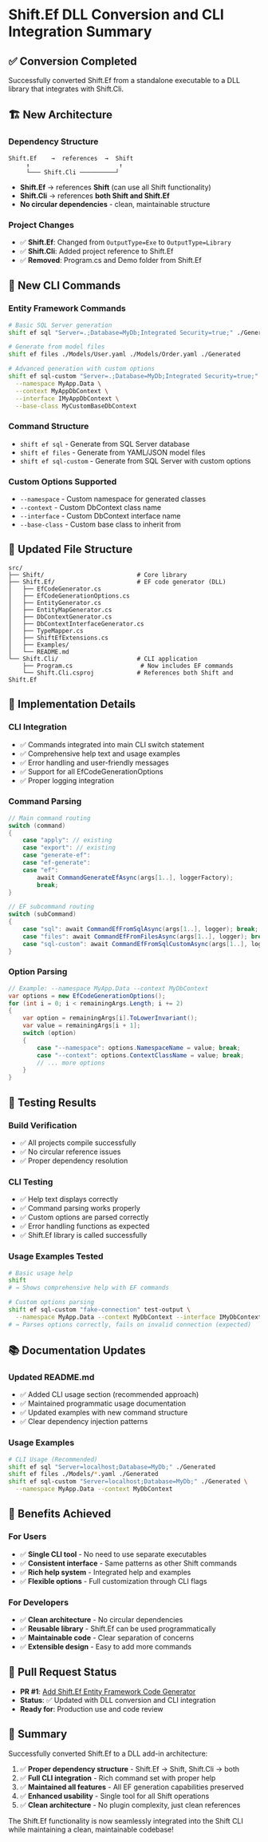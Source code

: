 # Shift.Ef DLL Conversion and CLI Integration Summary

## ✅ **Conversion Completed**

Successfully converted Shift.Ef from a standalone executable to a DLL library that integrates with Shift.Cli.

## 🏗️ **New Architecture**

### **Dependency Structure**
```
Shift.Ef    →  references  →  Shift
     ↑                         ↑
     └─── Shift.Cli ──────────┘
```

- **Shift.Ef** → references **Shift** (can use all Shift functionality)
- **Shift.Cli** → references **both Shift and Shift.Ef**
- **No circular dependencies** - clean, maintainable structure

### **Project Changes**
- ✅ **Shift.Ef**: Changed from `OutputType=Exe` to `OutputType=Library`
- ✅ **Shift.Cli**: Added project reference to Shift.Ef
- ✅ **Removed**: Program.cs and Demo folder from Shift.Ef

## 🚀 **New CLI Commands**

### **Entity Framework Commands**
```bash
# Basic SQL Server generation
shift ef sql "Server=.;Database=MyDb;Integrated Security=true;" ./Generated

# Generate from model files  
shift ef files ./Models/User.yaml ./Models/Order.yaml ./Generated

# Advanced generation with custom options
shift ef sql-custom "Server=.;Database=MyDb;Integrated Security=true;" ./Generated \
  --namespace MyApp.Data \
  --context MyAppDbContext \
  --interface IMyAppDbContext \
  --base-class MyCustomBaseDbContext
```

### **Command Structure**
- `shift ef sql` - Generate from SQL Server database
- `shift ef files` - Generate from YAML/JSON model files
- `shift ef sql-custom` - Generate from SQL Server with custom options

### **Custom Options Supported**
- `--namespace` - Custom namespace for generated classes
- `--context` - Custom DbContext class name
- `--interface` - Custom DbContext interface name  
- `--base-class` - Custom base class to inherit from

## 📁 **Updated File Structure**

```
src/
├── Shift/                          # Core library
├── Shift.Ef/                       # EF code generator (DLL)
│   ├── EfCodeGenerator.cs
│   ├── EfCodeGenerationOptions.cs
│   ├── EntityGenerator.cs
│   ├── EntityMapGenerator.cs
│   ├── DbContextGenerator.cs
│   ├── DbContextInterfaceGenerator.cs
│   ├── TypeMapper.cs
│   ├── ShiftEfExtensions.cs
│   ├── Examples/
│   └── README.md
└── Shift.Cli/                      # CLI application
    ├── Program.cs                   # Now includes EF commands
    └── Shift.Cli.csproj            # References both Shift and Shift.Ef
```

## 🔧 **Implementation Details**

### **CLI Integration**
- ✅ Commands integrated into main CLI switch statement
- ✅ Comprehensive help text and usage examples
- ✅ Error handling and user-friendly messages
- ✅ Support for all EfCodeGenerationOptions
- ✅ Proper logging integration

### **Command Parsing**
```csharp
// Main command routing
switch (command)
{
    case "apply": // existing
    case "export": // existing
    case "generate-ef":
    case "ef-generate":
    case "ef":
        await CommandGenerateEfAsync(args[1..], loggerFactory);
        break;
}

// EF subcommand routing
switch (subCommand)
{
    case "sql": await CommandEfFromSqlAsync(args[1..], logger); break;
    case "files": await CommandEfFromFilesAsync(args[1..], logger); break;
    case "sql-custom": await CommandEfFromSqlCustomAsync(args[1..], logger); break;
}
```

### **Option Parsing**
```csharp
// Example: --namespace MyApp.Data --context MyDbContext
var options = new EfCodeGenerationOptions();
for (int i = 0; i < remainingArgs.Length; i += 2)
{
    var option = remainingArgs[i].ToLowerInvariant();
    var value = remainingArgs[i + 1];
    switch (option)
    {
        case "--namespace": options.NamespaceName = value; break;
        case "--context": options.ContextClassName = value; break;
        // ... more options
    }
}
```

## 🧪 **Testing Results**

### **Build Verification**
- ✅ All projects compile successfully
- ✅ No circular reference issues
- ✅ Proper dependency resolution

### **CLI Testing**
- ✅ Help text displays correctly
- ✅ Command parsing works properly
- ✅ Custom options are parsed correctly
- ✅ Error handling functions as expected
- ✅ Shift.Ef library is called successfully

### **Usage Examples Tested**
```bash
# Basic usage help
shift
# → Shows comprehensive help with EF commands

# Custom options parsing
shift ef sql-custom "fake-connection" test-output \
  --namespace MyApp.Data --context MyDbContext --interface IMyDbContext
# → Parses options correctly, fails on invalid connection (expected)
```

## 📚 **Documentation Updates**

### **Updated README.md**
- ✅ Added CLI usage section (recommended approach)
- ✅ Maintained programmatic usage documentation
- ✅ Updated examples with new command structure
- ✅ Clear dependency injection patterns

### **Usage Examples**
```bash
# CLI Usage (Recommended)
shift ef sql "Server=localhost;Database=MyDb;" ./Generated
shift ef files ./Models/*.yaml ./Generated
shift ef sql-custom "Server=localhost;Database=MyDb;" ./Generated \
  --namespace MyApp.Data --context MyDbContext
```

## 🎯 **Benefits Achieved**

### **For Users**
- ✅ **Single CLI tool** - No need to use separate executables
- ✅ **Consistent interface** - Same patterns as other Shift commands
- ✅ **Rich help system** - Integrated help and examples
- ✅ **Flexible options** - Full customization through CLI flags

### **For Developers**
- ✅ **Clean architecture** - No circular dependencies
- ✅ **Reusable library** - Shift.Ef can be used programmatically
- ✅ **Maintainable code** - Clear separation of concerns
- ✅ **Extensible design** - Easy to add more commands

## 🔄 **Pull Request Status**

- **PR #1**: [Add Shift.Ef Entity Framework Code Generator](https://github.com/CompileCorp/shift/pull/1)
- **Status**: ✅ Updated with DLL conversion and CLI integration
- **Ready for**: Production use and code review

## 📝 **Summary**

Successfully converted Shift.Ef to a DLL add-in architecture:

1. ✅ **Proper dependency structure** - Shift.Ef → Shift, Shift.Cli → both
2. ✅ **Full CLI integration** - Rich command set with proper help
3. ✅ **Maintained all features** - All EF generation capabilities preserved
4. ✅ **Enhanced usability** - Single tool for all Shift operations
5. ✅ **Clean architecture** - No plugin complexity, just clean references

The Shift.Ef functionality is now seamlessly integrated into the Shift CLI while maintaining a clean, maintainable codebase!